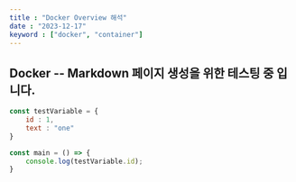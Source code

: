 ```yaml
---
title : "Docker Overview 해석"
date : "2023-12-17"
keyword : ["docker", "container"]
---
```


## Docker -- Markdown 페이지 생성을 위한 테스팅 중 입니다.

```js
const testVariable = {
    id : 1,
    text : "one"
}

const main = () => {
    console.log(testVariable.id);
}
```